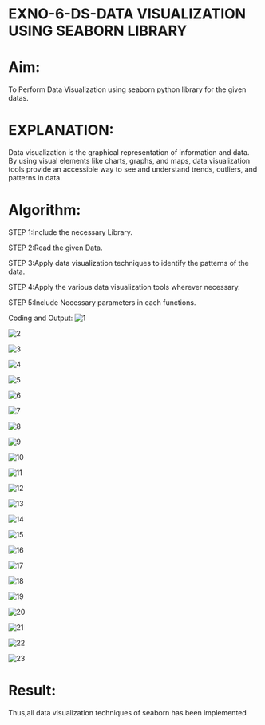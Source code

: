# EXNO-6-DS-DATA VISUALIZATION USING SEABORN LIBRARY

# Aim:
  To Perform Data Visualization using seaborn python library for the given datas.

# EXPLANATION:
Data visualization is the graphical representation of information and data. By using visual elements like charts, graphs, and maps, data visualization tools provide an accessible way to see and understand trends, outliers, and patterns in data.

# Algorithm:
STEP 1:Include the necessary Library.

STEP 2:Read the given Data.

STEP 3:Apply data visualization techniques to identify the patterns of the data.

STEP 4:Apply the various data visualization tools wherever necessary.

STEP 5:Include Necessary parameters in each functions.


 Coding and Output:
 ![1](https://github.com/user-attachments/assets/91612ea7-1bbe-48cc-80c3-d740cc38f2b2)
 
![2](https://github.com/user-attachments/assets/2fc31bec-fff5-440e-9f4b-528abf8df851)

![3](https://github.com/user-attachments/assets/7c827281-d0b6-4867-8177-b32636475ce1)

![4](https://github.com/user-attachments/assets/2f69de4d-b965-4fba-881b-9a9bafd508db)

![5](https://github.com/user-attachments/assets/52ddf452-6482-4257-ac68-4c2ac8e47abc)

![6](https://github.com/user-attachments/assets/2d28906b-dbf0-47ac-b7a7-c4baa4c4b3c3)

![7](https://github.com/user-attachments/assets/2e265003-1009-42c2-a342-4315d6fd16f3)

![8](https://github.com/user-attachments/assets/1c5a1ea4-c375-449b-a7ec-fee7dae20bef)

![9](https://github.com/user-attachments/assets/26faac70-6d9c-4408-8fed-f6abbaf6b835)

![10](https://github.com/user-attachments/assets/5a09d7dc-3ac9-40e1-9da5-0f3643857837)

![11](https://github.com/user-attachments/assets/dff341f4-85b7-4b55-b74a-4bf7465fc508)

![12](https://github.com/user-attachments/assets/119283c0-d41b-4847-bf84-d161a791b998)

![13](https://github.com/user-attachments/assets/65b95aab-dc58-42d4-b8a5-bc26ea085046)

![14](https://github.com/user-attachments/assets/59e470d2-7c14-4cc5-889e-6f62dd76bf41)

![15](https://github.com/user-attachments/assets/49107565-d7d4-4899-aa09-c18f7a83bc27)

![16](https://github.com/user-attachments/assets/af98d2e8-9f5f-4663-b543-8abaa4361fce)

![17](https://github.com/user-attachments/assets/95c13bb3-a78f-4bde-b68e-de69fb178f14)

![18](https://github.com/user-attachments/assets/dd17cead-8057-4769-993c-33efe115fed7)

![19](https://github.com/user-attachments/assets/5ca694ba-1dc4-44b9-8884-4192a06981c9)

![20](https://github.com/user-attachments/assets/630ba32a-06f5-44bb-adec-901cd409f3ba)

![21](https://github.com/user-attachments/assets/5a0610a4-f524-4bb6-95d5-3179a52328d3)

![22](https://github.com/user-attachments/assets/c49ab15b-0167-442f-a1c1-ec40fbaea03f)

![23](https://github.com/user-attachments/assets/10a6bff2-a9ee-47fa-a27b-442f834f77da)


# Result:
 Thus,all data visualization techniques of seaborn has been implemented
